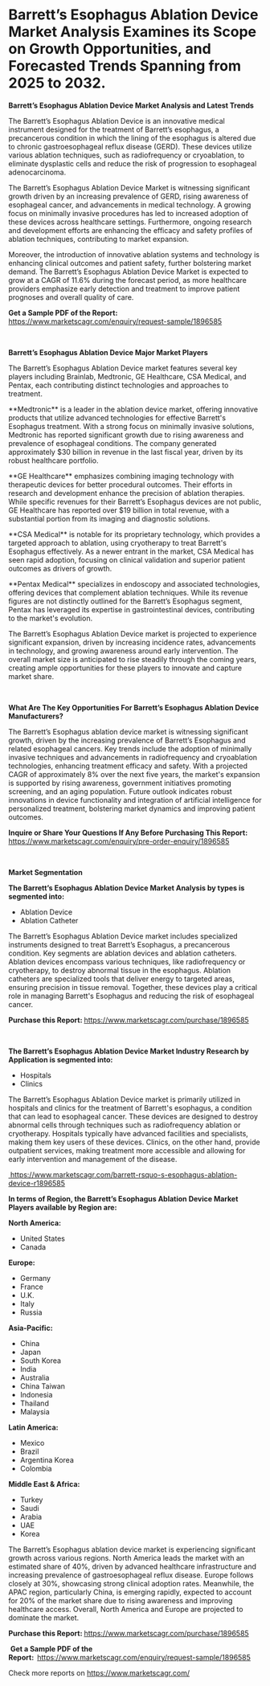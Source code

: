 <p><h1>Barrett’s Esophagus Ablation Device Market Analysis Examines its Scope on Growth Opportunities, and Forecasted Trends Spanning from 2025 to 2032.</h1></p><p><strong>Barrett’s Esophagus Ablation Device Market Analysis and Latest Trends</strong></p>
<p><p>The Barrett’s Esophagus Ablation Device is an innovative medical instrument designed for the treatment of Barrett’s esophagus, a precancerous condition in which the lining of the esophagus is altered due to chronic gastroesophageal reflux disease (GERD). These devices utilize various ablation techniques, such as radiofrequency or cryoablation, to eliminate dysplastic cells and reduce the risk of progression to esophageal adenocarcinoma.</p><p>The Barrett’s Esophagus Ablation Device Market is witnessing significant growth driven by an increasing prevalence of GERD, rising awareness of esophageal cancer, and advancements in medical technology. A growing focus on minimally invasive procedures has led to increased adoption of these devices across healthcare settings. Furthermore, ongoing research and development efforts are enhancing the efficacy and safety profiles of ablation techniques, contributing to market expansion.</p><p>Moreover, the introduction of innovative ablation systems and technology is enhancing clinical outcomes and patient safety, further bolstering market demand. The Barrett’s Esophagus Ablation Device Market is expected to grow at a CAGR of 11.6% during the forecast period, as more healthcare providers emphasize early detection and treatment to improve patient prognoses and overall quality of care.</p></p>
<p><strong>Get a Sample PDF of the Report:&nbsp;</strong> <a href="https://www.marketscagr.com/enquiry/request-sample/1896585?utm_campaign=1848&utm_medium=2&utm_source=Github&utm_content=ia&utm_term=14012025&utm_id=barretts-esophagus-ablation-device">https://www.marketscagr.com/enquiry/request-sample/1896585</a></p>
<p>&nbsp;</p>
<p><strong>Barrett’s Esophagus Ablation Device Major Market Players</strong></p>
<p><p>The Barrett’s Esophagus Ablation Device market features several key players including Brainlab, Medtronic, GE Healthcare, CSA Medical, and Pentax, each contributing distinct technologies and approaches to treatment.</p><p>**Medtronic** is a leader in the ablation device market, offering innovative products that utilize advanced technologies for effective Barrett's Esophagus treatment. With a strong focus on minimally invasive solutions, Medtronic has reported significant growth due to rising awareness and prevalence of esophageal conditions. The company generated approximately $30 billion in revenue in the last fiscal year, driven by its robust healthcare portfolio.</p><p>**GE Healthcare** emphasizes combining imaging technology with therapeutic devices for better procedural outcomes. Their efforts in research and development enhance the precision of ablation therapies. While specific revenues for their Barrett’s Esophagus devices are not public, GE Healthcare has reported over $19 billion in total revenue, with a substantial portion from its imaging and diagnostic solutions.</p><p>**CSA Medical** is notable for its proprietary technology, which provides a targeted approach to ablation, using cryotherapy to treat Barrett's Esophagus effectively. As a newer entrant in the market, CSA Medical has seen rapid adoption, focusing on clinical validation and superior patient outcomes as drivers of growth.</p><p>**Pentax Medical** specializes in endoscopy and associated technologies, offering devices that complement ablation techniques. While its revenue figures are not distinctly outlined for the Barrett’s Esophagus segment, Pentax has leveraged its expertise in gastrointestinal devices, contributing to the market's evolution.</p><p>The Barrett’s Esophagus Ablation Device market is projected to experience significant expansion, driven by increasing incidence rates, advancements in technology, and growing awareness around early intervention. The overall market size is anticipated to rise steadily through the coming years, creating ample opportunities for these players to innovate and capture market share.</p></p>
<p>&nbsp;</p>
<p><strong>What Are The Key Opportunities For Barrett’s Esophagus Ablation Device Manufacturers?</strong></p>
<p><p>The Barrett’s Esophagus ablation device market is witnessing significant growth, driven by the increasing prevalence of Barrett’s Esophagus and related esophageal cancers. Key trends include the adoption of minimally invasive techniques and advancements in radiofrequency and cryoablation technologies, enhancing treatment efficacy and safety. With a projected CAGR of approximately 8% over the next five years, the market's expansion is supported by rising awareness, government initiatives promoting screening, and an aging population. Future outlook indicates robust innovations in device functionality and integration of artificial intelligence for personalized treatment, bolstering market dynamics and improving patient outcomes.</p></p>
<p><strong>Inquire or Share Your Questions If Any Before Purchasing This Report:</strong> <a href="https://www.marketscagr.com/enquiry/pre-order-enquiry/1896585?utm_campaign=1848&utm_medium=2&utm_source=Github&utm_content=ia&utm_term=14012025&utm_id=barretts-esophagus-ablation-device">https://www.marketscagr.com/enquiry/pre-order-enquiry/1896585</a></p>
<p>&nbsp;</p>
<p><strong>Market Segmentation</strong></p>
<p><strong>The Barrett’s Esophagus Ablation Device Market Analysis by types is segmented into:</strong></p>
<p><ul><li>Ablation Device</li><li>Ablation Catheter</li></ul></p>
<p><p>The Barrett’s Esophagus Ablation Device market includes specialized instruments designed to treat Barrett’s Esophagus, a precancerous condition. Key segments are ablation devices and ablation catheters. Ablation devices encompass various techniques, like radiofrequency or cryotherapy, to destroy abnormal tissue in the esophagus. Ablation catheters are specialized tools that deliver energy to targeted areas, ensuring precision in tissue removal. Together, these devices play a critical role in managing Barrett's Esophagus and reducing the risk of esophageal cancer.</p></p>
<p><strong>Purchase this Report:&nbsp;</strong><a href="https://www.marketscagr.com/purchase/1896585?utm_campaign=1848&utm_medium=2&utm_source=Github&utm_content=ia&utm_term=14012025&utm_id=barretts-esophagus-ablation-device">https://www.marketscagr.com/purchase/1896585</a></p>
<p>&nbsp;</p>
<p><strong>The Barrett’s Esophagus Ablation Device Market Industry Research by Application is segmented into:</strong></p>
<p><ul><li>Hospitals</li><li>Clinics</li></ul></p>
<p><p>The Barrett’s Esophagus Ablation Device market is primarily utilized in hospitals and clinics for the treatment of Barrett's esophagus, a condition that can lead to esophageal cancer. These devices are designed to destroy abnormal cells through techniques such as radiofrequency ablation or cryotherapy. Hospitals typically have advanced facilities and specialists, making them key users of these devices. Clinics, on the other hand, provide outpatient services, making treatment more accessible and allowing for early intervention and management of the disease.</p></p>
<p><a href="https://www.marketscagr.com/barrett-rsquo-s-esophagus-ablation-device-r1896585?utm_campaign=1848&utm_medium=2&utm_source=Github&utm_content=ia&utm_term=14012025&utm_id=barretts-esophagus-ablation-device">&nbsp;https://www.marketscagr.com/barrett-rsquo-s-esophagus-ablation-device-r1896585</a></p>
<p><strong>In terms of Region, the Barrett’s Esophagus Ablation Device Market Players available by Region are:</strong></p>
<p>
    <p> <strong> North America: </strong>
        <ul>
            <li>United States</li>
            <li>Canada</li>
        </ul>
        </p> 
    <p> <strong> Europe: </strong>
        <ul>
            <li>Germany</li>
            <li>France</li>
            <li>U.K.</li>
            <li>Italy</li>
            <li>Russia</li>
        </ul>
        </p> 
    <p> <strong> Asia-Pacific: </strong>
        <ul>
            <li>China</li>
            <li>Japan</li>
            <li>South Korea</li>
            <li>India</li>
            <li>Australia</li>
            <li>China Taiwan</li>
            <li>Indonesia</li>
            <li>Thailand</li>
            <li>Malaysia</li>
        </ul>
        </p> 
    <p> <strong> Latin America: </strong>
        <ul>
            <li>Mexico</li>
            <li>Brazil</li>
            <li>Argentina Korea</li>
            <li>Colombia</li>
        </ul>
        </p> 
    <p> <strong> Middle East & Africa: </strong>
        <ul>
            <li>Turkey</li>
            <li>Saudi</li>
            <li>Arabia</li>
            <li>UAE</li>
            <li>Korea</li>
        </ul>
    </p>
    </p>
<p><p>The Barrett’s Esophagus ablation device market is experiencing significant growth across various regions. North America leads the market with an estimated share of 40%, driven by advanced healthcare infrastructure and increasing prevalence of gastroesophageal reflux disease. Europe follows closely at 30%, showcasing strong clinical adoption rates. Meanwhile, the APAC region, particularly China, is emerging rapidly, expected to account for 20% of the market share due to rising awareness and improving healthcare access. Overall, North America and Europe are projected to dominate the market.</p></p>
<p><strong>Purchase this Report: </strong><a href="https://www.marketscagr.com/purchase/1896585?utm_campaign=1848&utm_medium=2&utm_source=Github&utm_content=ia&utm_term=14012025&utm_id=barretts-esophagus-ablation-device">https://www.marketscagr.com/purchase/1896585</a></p>
<p>&nbsp;<strong>Get a Sample PDF of the Report:&nbsp;&nbsp;</strong><a href="https://www.marketscagr.com/enquiry/request-sample/1896585?utm_campaign=1848&utm_medium=2&utm_source=Github&utm_content=ia&utm_term=14012025&utm_id=barretts-esophagus-ablation-device">https://www.marketscagr.com/enquiry/request-sample/1896585</a></p>
<p><strong></strong></p>
<p>Check more reports on <a href="https://www.marketscagr.com/?utm_campaign=1848&utm_medium=2&utm_source=Github&utm_content=ia&utm_term=14012025&utm_id=barretts-esophagus-ablation-device">https://www.marketscagr.com/</a></p>